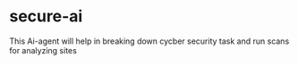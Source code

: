 # secure-ai
This Ai-agent will help in breaking down cycber security task and run scans for analyzing sites
